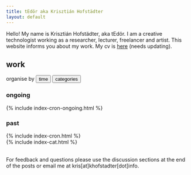 ```yaml
---
title: tEdör aka Krisztián Hofstädter
layout: default
---
```

Hello! My name is Krisztián Hofstädter, aka tEdör. I am a creative technologist working as a researcher, lecturer, freelancer and artist. This website informs you about my work. My cv is [here](https://khofstadter.info/assets/doc/KHofstader-CV-general-2019.pdf) (needs updating).

## work

<div class="tab">
  organise by
  <button class="tablinks" onclick="openCity(event, 'time')" id="defaultOpen">time</button>
  <button class="tablinks" onclick="openCity(event, 'categories')">categories</button>
</div>

<div id="time" class="tabcontent">
  <h3>ongoing</h3>
  {% include index-cron-ongoing.html %}
  <h3>past</h3>
  {% include index-cron.html %}
</div>

<div id="categories" class="tabcontent">
  {% include index-cat.html %}
</div>

<br>

For feedback and questions please use the discussion sections at the end of the posts or email me at kris[at]khofstadter[dot]info.

<br>

<script>
function openCity(evt, cityName) {
    var i, tabcontent, tablinks;
    tabcontent = document.getElementsByClassName("tabcontent");
    for (i = 0; i < tabcontent.length; i++) {
        tabcontent[i].style.display = "none";
    }
    tablinks = document.getElementsByClassName("tablinks");
    for (i = 0; i < tablinks.length; i++) {
        tablinks[i].className = tablinks[i].className.replace(" active", "");
    }
    document.getElementById(cityName).style.display = "block";
    evt.currentTarget.className += " active";
}

// Get the element with id="defaultOpen" and click on it
document.getElementById("defaultOpen").click();
</script>
